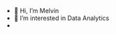 - 👋 Hi, I’m Melvin 
- 👀 I’m interested in Data Analytics
- 

<!---
Melvin0412/Melvin0412 is a ✨ special ✨ repository because its `README.md` (this file) appears on your GitHub profile.
You can click the Preview link to take a look at your changes.
--->
